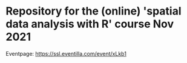 # Repository for the (online) 'spatial data analysis with R' course Nov 2021

Eventpage: https://ssl.eventilla.com/event/xLkb1
